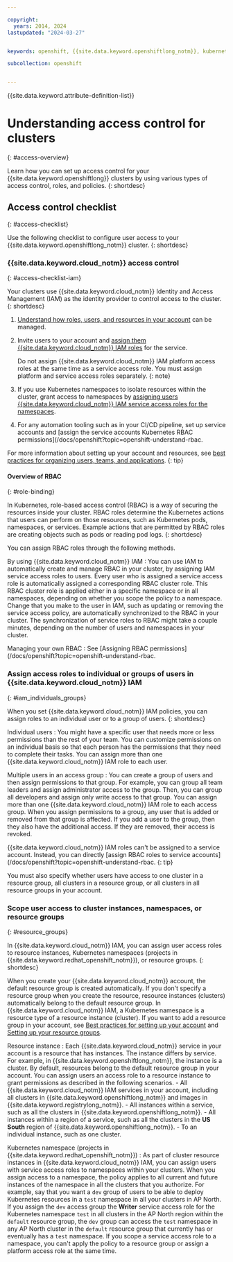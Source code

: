 ```yaml
---

copyright: 
  years: 2014, 2024
lastupdated: "2024-03-27"


keywords: openshift, {{site.data.keyword.openshiftlong_notm}}, kubernetes, infrastructure, rbac, policy

subcollection: openshift


---
```


{{site.data.keyword.attribute-definition-list}}


# Understanding access control for clusters
{: #access-overview}

Learn how you can set up access control for your {{site.data.keyword.openshiftlong}} clusters by using various types of access control, roles, and policies.
{: shortdesc}

## Access control checklist
{: #access-checklist}

Use the following checklist to configure user access to your {{site.data.keyword.openshiftlong_notm}} cluster.
{: shortdesc}

### {{site.data.keyword.cloud_notm}} access control
{: #access-checklist-iam}

Your clusters use {{site.data.keyword.cloud_notm}} Identity and Access Management (IAM) as the identity provider to control access to the cluster.
{: shortdesc}

1. [Understand how roles, users, and resources in your account](/docs/openshift?topic=openshift-iam-platform-access-roles) can be managed.
1. Invite users to your account and [assign them {{site.data.keyword.cloud_notm}} IAM roles](/docs/openshift?topic=openshift-iam-platform-access-roles) for the service.

    Do not assign {{site.data.keyword.cloud_notm}} IAM platform access roles at the same time as a service access role. You must assign platform and service access roles separately.
    {: note}

1. If you use Kubernetes namespaces to isolate resources within the cluster, grant access to namespaces by [assigning users {{site.data.keyword.cloud_notm}} IAM service access roles for the namespaces](/docs/openshift?topic=openshift-iam-platform-access-roles).
1. For any automation tooling such as in your CI/CD pipeline, set up service accounts and [assign the service accounts Kubernetes RBAC permissions](/docs/openshift?topic=openshift-understand-rbac.

For more information about setting up your account and resources, see [best practices for organizing users, teams, and applications](/docs/account?topic=account-account_setup).
{: tip}



#### Overview of RBAC
{: #role-binding}

In Kubernetes, role-based access control (RBAC) is a way of securing the resources inside your cluster. RBAC roles determine the Kubernetes actions that users can perform on those resources, such as Kubernetes pods, namespaces, or services. Example actions that are permitted by RBAC roles are creating objects such as pods or reading pod logs.
{: shortdesc}

You can assign RBAC roles through the following methods.

By using {{site.data.keyword.cloud_notm}} IAM
:   You can use IAM to automatically create and manage RBAC in your cluster, by assigning IAM service access roles to users. Every user who is assigned a service access role is automatically assigned a corresponding RBAC cluster role. This RBAC cluster role is applied either in a specific namespace or in all namespaces, depending on whether you scope the policy to a namespace. Change that you make to the user in IAM, such as updating or removing the service access policy, are automatically synchronized to the RBAC in your cluster. The synchronization of service roles to RBAC might take a couple minutes, depending on the number of users and namespaces in your cluster.

Managing your own RBAC
:   See [Assigning RBAC permissions](/docs/openshift?topic=openshift-understand-rbac.



### Assign access roles to individual or groups of users in {{site.data.keyword.cloud_notm}} IAM
{: #iam_individuals_groups}

When you set {{site.data.keyword.cloud_notm}} IAM policies, you can assign roles to an individual user or to a group of users.
{: shortdesc}

Individual users
:   You might have a specific user that needs more or less permissions than the rest of your team. You can customize permissions on an individual basis so that each person has the permissions that they need to complete their tasks. You can assign more than one {{site.data.keyword.cloud_notm}} IAM role to each user.

Multiple users in an access group
:   You can create a group of users and then assign permissions to that group. For example, you can group all team leaders and assign administrator access to the group. Then, you can group all developers and assign only write access to that group. You can assign more than one {{site.data.keyword.cloud_notm}} IAM role to each access group. When you assign permissions to a group, any user that is added or removed from that group is affected. If you add a user to the group, then they also have the additional access. If they are removed, their access is revoked.


{{site.data.keyword.cloud_notm}} IAM roles can't be assigned to a service account. Instead, you can directly [assign RBAC roles to service accounts](/docs/openshift?topic=openshift-understand-rbac.
{: tip}

You must also specify whether users have access to one cluster in a resource group, all clusters in a resource group, or all clusters in all resource groups in your account.


### Scope user access to cluster instances, namespaces, or resource groups
{: #resource_groups}

In {{site.data.keyword.cloud_notm}} IAM, you can assign user access roles to resource instances, Kubernetes namespaces (projects in {{site.data.keyword.redhat_openshift_notm}}), or resource groups.
{: shortdesc}

When you create your {{site.data.keyword.cloud_notm}} account, the default resource group is created automatically. If you don't specify a resource group when you create the resource, resource instances (clusters) automatically belong to the default resource group. In {{site.data.keyword.cloud_notm}} IAM, a Kubernetes namespace is a resource type of a resource instance (cluster). If you want to add a resource group in your account, see [Best practices for setting up your account](/docs/account?topic=account-account_setup) and [Setting up your resource groups](/docs/account?topic=account-rgs).

Resource instance
:   Each {{site.data.keyword.cloud_notm}} service in your account is a resource that has instances. The instance differs by service. For example, in {{site.data.keyword.openshiftlong_notm}}, the instance is a cluster. By default, resources belong to the default resource group in your account. You can assign users an access role to a resource instance to grant permissions as described in the following scenarios.
    - All {{site.data.keyword.cloud_notm}} IAM services in your account, including all clusters in {{site.data.keyword.openshiftlong_notm}} and images in {{site.data.keyword.registrylong_notm}}.
    - All instances within a service, such as all the clusters in {{site.data.keyword.openshiftlong_notm}}.
    - All instances within a region of a service, such as all the clusters in the **US South** region of {{site.data.keyword.openshiftlong_notm}}.
    - To an individual instance, such as one cluster.
  
Kubernetes namespace (projects in {{site.data.keyword.redhat_openshift_notm}})
:   As part of cluster resource instances in {{site.data.keyword.cloud_notm}} IAM, you can assign users with service access roles to namespaces within your clusters.
    When you assign access to a namespace, the policy applies to all current and future instances of the namespace in all the clusters that you authorize. For example, say that you want a `dev` group of users to be able to deploy Kubernetes resources in a `test` namespace in all your clusters in AP North. If you assign the `dev` access group the **Writer** service access role for the Kubernetes namespace `test` in all clusters in the AP North region within the `default` resource group, the `dev` group can access the `test` namespace in any AP North cluster in the `default` resource group that currently has or eventually has a `test` namespace.
    If you scope a service access role to a namespace, you can't apply the policy to a resource group or assign a platform access role at the same time.
    

    




